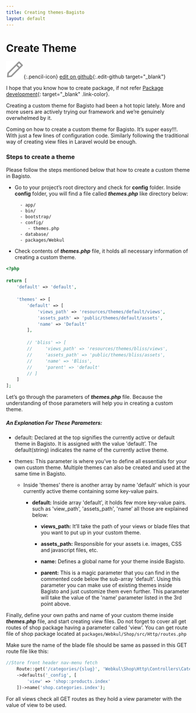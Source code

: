 ```yaml
---
title: Creating themes-Bagisto
layout: default
---
```


# Create Theme

![](assets/images/icons/Icon-Pencil-Large.svg){:.pencil-icon}
[edit on github](https://github.com/bagisto/bagisto-docs/blob/master/create_theme.md){:.edit-github target="\_blank"}

I hope that you know how to create package, if not refer [Package development](create_package.md){: target="\_blank" .link-color}.

Creating a custom theme for Bagisto had been a hot topic lately. More and more users are actively trying our framework and we’re genuinely overwhelmed by it.

Coming on how to create a custom theme for Bagisto. It’s super easy!!!. With just a few lines of configuration code. Similarly following the traditional way of creating view files in Laravel would be enough.

### Steps to create a theme

Please follow the steps mentioned below that how to create a custom theme in Bagisto.

- Go to your project’s root directory and check for **config** folder. Inside **config** folder, you will find a file called **_themes.php_** like directory below:

        - app/
        - bin/
        - bootstrap/
        - config/
           - themes.php
        - database/
        - packages/Webkul

<!-- ![theme-file-location](assets/images/Bagisto_Docs_Images/theme/theme-file-location.png){: width="30%" height="50%" .center} -->

- Check contents of **_themes.php_** file, it holds all necessary information of creating a custom theme.

```php
<?php

return [
    'default' => 'default',

    'themes' => [
        'default' => [
            'views_path' => 'resources/themes/default/views',
            'assets_path' => 'public/themes/default/assets',
            'name' => 'Default'
        ],

        // 'bliss' => [
        //     'views_path' => 'resources/themes/bliss/views',
        //     'assets_path' => 'public/themes/bliss/assets',
        //     'name' => 'Bliss',
        //     'parent' => 'default'
        // ]
    ]
];
```

<!-- ![theme-file](assets/images/Bagisto_Docs_Images/theme/theme-file-code.png){: .screenshot-dimension .center} -->

Let’s go through the parameters of **_themes.php_** file. Because the understanding of those parameters will help you in creating a custom theme.

##### An Explanation For These Parameters:

- default: Declared at the top signifies the currently active or default theme in Bagisto. It is assigned with the value 'default’. The default(string) indicates the name of the currently active theme.

- themes: This parameter is where you’ve to define all essentials for your own custom theme. Multiple themes can also be created and used at the same time in Bagisto.

    - Inside 'themes’ there is another array by name 'default' which is your currently active theme containing some key-value pairs.

        - <b>default:</b> Inside array 'default', it holds few more key-value pairs. such as 'view_path', 'assets_path', 'name’ all those are explained below:

           - <b>views_path:</b> It’ll take the path of your views or blade files that you want to put up in your custom theme.

           - <b>assets_path:</b> Responsible for your assets i.e. images, CSS and javascript files, etc.

           - <b>name:</b> Defines a global name for your theme inside Bagisto.

           - <b>parent:</b> This is a magic parameter that you can find in the commented code below the sub-array 'default'. Using            this parameter you can make use of existing themes inside Bagisto and just customize them even further. This        parameter will take the value of the 'name’ parameter listed in the 3rd point above.

<!-- ![bliss-theme](assets/images/Bagisto_Docs_Images/theme/bliss-array.png){: .screenshot-dimension .center} -->

Finally, define your own paths and name of your custom theme inside **_themes.php_** file, and start creating view files. Do not forget to cover all get routes of shop package having a parameter called 'view’. You can get route file of shop package located at `packages/Webkul/Shop/src/Http/routes.php`

<!-- ![theme-route-file-location](assets/images/Bagisto_Docs_Images/theme/theme-routes.png){: width="30%" height="50%" .center} -->

Make sure the name of the blade file should be same as passed in this GET route file like this:

```php
//Store front header nav-menu fetch
    Route::get('/categories/{slug}', 'Webkul\Shop\Http\Controllers\CategoryController@index')
    ->defaults('_config', [
        'view' => 'shop::products.index'
    ])->name('shop.categories.index');
```

<!-- ![theme-route](assets/images/Bagisto_Docs_Images/theme/route.png){: .screenshot-dimension .center} -->

For all views check all GET routes as they hold a view parameter with the value of view to be used.
